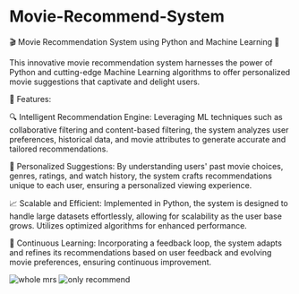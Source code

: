 # Movie-Recommend-System
🎬 Movie Recommendation System using Python and Machine Learning 🍿

This innovative movie recommendation system harnesses the power of Python and cutting-edge Machine Learning algorithms to offer personalized movie suggestions that captivate and delight users.

🌟 Features:

🔍 Intelligent Recommendation Engine: Leveraging ML techniques such as collaborative filtering and content-based filtering, the system analyzes user preferences, historical data, and movie attributes to generate accurate and tailored recommendations.

🎯 Personalized Suggestions: By understanding users' past movie choices, genres, ratings, and watch history, the system crafts recommendations unique to each user, ensuring a personalized viewing experience.

📈 Scalable and Efficient: Implemented in Python, the system is designed to handle large datasets effortlessly, allowing for scalability as the user base grows. Utilizes optimized algorithms for enhanced performance.

🧠 Continuous Learning: Incorporating a feedback loop, the system adapts and refines its recommendations based on user feedback and evolving movie preferences, ensuring continuous improvement.


![whole mrs](https://github.com/JayeshMaurya21/Movie-Recommend-System/assets/143533976/1ae948ee-f597-487f-935a-8fae815ef55b)
![only recommend](https://github.com/JayeshMaurya21/Movie-Recommend-System/assets/143533976/ff19b685-5547-4b97-a50c-666368379efd)
